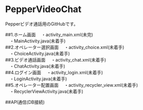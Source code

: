 # PepperVideoChat
Pepperビデオ通話用のGitHubです。


##1.ホーム画面
　・activity_main.xml(未完)<br>
　・MainActivity.java(未着手)<br>
##2.オペレーター選択画面
　・activity_choice.xml(未着手)<br>
　・ChoiceActivity.java(未着手)<br>
##3.ビデオ通話画面
　・activity_chat.xml(未着手)<br>
　・ChatActivity.java(未着手)<br>
##4.ログイン画面
　・activity_login.xml(未着手)<br>
　・LoginActivity.java(未着手)<br>
##5.オペレーター配置画面
　・activity_recycler_view.xml(未着手)<br>
　・RecyclerViewActivity.java(未着手)<br>

##API通信(DB接続)
